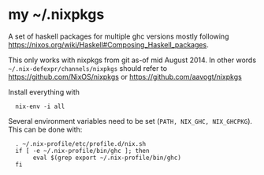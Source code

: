# my ~/.nixpkgs
A set of haskell packages for multiple ghc versions mostly following <https://nixos.org/wiki/Haskell#Composing_Haskell_packages>.

This only works with nixpkgs from git as-of mid August 2014. In other words `~/.nix-defexpr/channels/nixpkgs` should refer to https://github.com/NixOS/nixpkgs or https://github.com/aavogt/nixpkgs

Install everything with

      nix-env -i all

Several environment variables need to be set (`PATH, NIX_GHC, NIX_GHCPKG`). This can be done with:

      . ~/.nix-profile/etc/profile.d/nix.sh
      if [ -e ~/.nix-profile/bin/ghc ]; then
           eval $(grep export ~/.nix-profile/bin/ghc)
      fi
